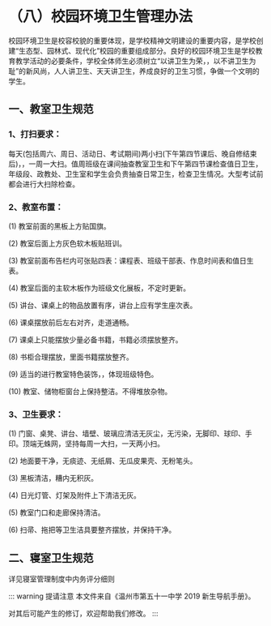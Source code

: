 # （八）校园环境卫生管理办法

校园环境卫生是校容校貌的重要体现，是学校精神文明建设的重要内容，是学校创建“生态型、园林式、现代化”校园的重要组成部分。良好的校园环境卫生是学校教育教学活动的必要条件，学校全体师生必须树立“以讲卫生为荣，，以不讲卫生为耻”的新风尚，人人讲卫生、天天讲卫生，养成良好的卫生习惯，争做一个文明的学生。

## 一、教室卫生规范

### 1、打扫要求：

每天(包括周六、周日、活动日、考试期间)两小扫(下午第四节课后、晚自修结束后)，，一周一大扫。值周班级在课间抽查教室卫生和下午第四节课检查值日卫生，年级段、政教处、卫生室和学生会负贵抽查日常卫生，检查卫生情况。大型考试前都会进行大扫除检查。

### 2、教室布置：

(1) 教室前面的黑板上方贴国旗。

(2) 教室后面上方灰色软木板贴班训。

(3) 教室前面布告栏内可张贴四表：课程表、班级干部表、作息时间表和值日生表。

(4) 教室后面的主软木板作为班级文化展板，不定时更新。

(5) 讲台、课桌上的物品放置有序，讲台上应有学生座次表。

(6) 课桌摆放前后左右对齐，走道通畅。

(7) 课桌上只能摆放少量必备书籍，书籍必须摆放整齐。

(8) 书柜合理摆放，里面书籍摆放整齐。

(9) 适当的进行教室特色装饰，，体现班级特色。

(10) 教室、储物柜窗台上保持整洁。不得堆放杂物。

### 3、卫生要求：

(1) 门窗、桌凳、讲台、墙壁、玻璃应清洁无灰尘，无污染，无脚印、球印、手印。顶端无蛛网，坚持每周一大扫，一天两小扫。

(2) 地面要干净，无痰迹、无纸屑、无瓜皮果壳、无粉笔头。

(3) 黑板清洁，糟内无积灰。

(4) 日光灯管、灯架及附件上下清洁无灰。

(5) 教室门口和走廊保持清洁。

(6) 扫帚、拖把等卫生洁具要整齐摆放，并保持干净。

## 二、寝室卫生规范

详见寝室管理制度中内务评分细则

::: warning 提请注意
本文件来自《温州市第五十一中学 2019 新生导航手册》。

对其后可能产生的修订，欢迎帮助我们修改。
:::

